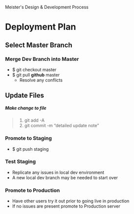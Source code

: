 Meister's Design & Development Process

# Deployment Plan

## Select Master Branch

### Merge Dev Branch into Master
* $ git checkout master
* $ git pull **github** master
  * Resolve any conflicts

## Update Files

##### Make change to file
> 1. git add -A
> 2. git commit -m “detailed update note”

### Promote to Staging
* $ git push staging 

### Test Staging
* Replicate any issues in local dev environment
* A new local dev branch may be needed to start over

### Promote to Production
* Have other users try it out prior to going live in production
* If no issues are present promote to Production server